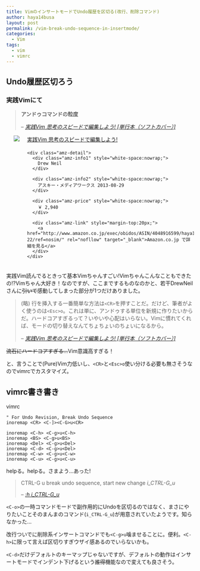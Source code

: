 ```yaml
---
title: VimのインサートモードでUndo履歴を区切る(改行、削除コマンド)
author: haya14busa
layout: post
permalink: /vim-break-undo-sequence-in-insertmode/
categories:
  - Vim
tags:
  - vim
  - vimrc
---
```

## Undo履歴区切ろう

### 実践Vimにて

> **アンドゥコマンドの粒度**
> 
> &#8211; <cite><a href="http://www.amazon.co.jp/%E5%AE%9F%E8%B7%B5Vim-%E6%80%9D%E8%80%83%E3%81%AE%E3%82%B9%E3%83%94%E3%83%BC%E3%83%89%E3%81%A7%E7%B7%A8%E9%9B%86%E3%81%97%E3%82%88%E3%81%86-Drew-Neil/dp/4048916599?tag=haya14busa-22">実践Vim 思考のスピードで編集しよう! [単行本（ソフトカバー）]</a></cite>

<div class="amz-container" style="overflow:hidden;margin-bottom:20px;">
  <div class="amz-left" style="float:left; margin:0 20px 0;">
    <a href="http://www.amazon.co.jp/exec/obidos/ASIN/4048916599/haya14busa-22/ref=nosim/" rel="nofollow" target="_blank"><img src="http://ecx.images-amazon.com/images/I/51xLKL7w92L._SL160_.jpg" class="amz-img" /></a>
  </div>
  
  <div class="amz-right" style="overflow:hidden;">
    <div class="amz-title" style="margin-bottom:20px;">
      <a href="http://www.amazon.co.jp/exec/obidos/ASIN/4048916599/haya14busa-22/ref=nosim/" rel="nofollow" target="_blank">実践Vim 思考のスピードで編集しよう!</a>
    </div>
    
    <div class="amz-detail">
      <div class="amz-info1" style="white-space:nowrap;">
        Drew Neil
      </div>
      
      <div class="amz-info2" style="white-space:nowrap;">
        アスキー・メディアワークス 2013-08-29
      </div>
      
      <div class="amz-price" style="white-space:nowrap;">
        ￥ 2,940
      </div>
      
      <div class="amz-link" style="margin-top:20px;">
        <a href="http://www.amazon.co.jp/exec/obidos/ASIN/4048916599/haya14busa-22/ref=nosim/" rel="nofllow" target="_blank">Amazon.co.jp で詳細を見る</a>
      </div>
    </div>
  </div>
</div>

実践Vim読んでるときって基本Vimちゃんすごい!Vimちゃんこんなこともできたの!?Vimちゃん大好き！なのですが、ここまでするものなのかと、若干DrewNeilさんに<s>引いて</s>感動してしまった部分が1つだけありました。

> (略) 行を挿入する一番簡単な方法は`<CR>`を押すことだ。だけど、筆者がよく使うのは`<Esc>o`。これは単に、アンドゥする単位を新規に作りたいからだ。ハードコアすぎるって？いやいや心配はいらない。Vimに慣れてくれば、モードの切り替えなんてちょちょいのちょいになるから。
> 
> &#8211; <cite><a href="http://www.amazon.co.jp/%E5%AE%9F%E8%B7%B5Vim-%E6%80%9D%E8%80%83%E3%81%AE%E3%82%B9%E3%83%94%E3%83%BC%E3%83%89%E3%81%A7%E7%B7%A8%E9%9B%86%E3%81%97%E3%82%88%E3%81%86-Drew-Neil/dp/4048916599?tag=haya14busa-22">実践Vim 思考のスピードで編集しよう! [単行本（ソフトカバー）]</a></cite>

<s>流石にハードコアすぎる&#8230;</s>Vim意識高すぎる！

と、言うことで(Pure)Vim力低いし、`<CR>`と`<Esc>o`使い分ける必要も無さそうなのでvimrcでカスタマイズ。

## vimrc書き書き

vimrc <noscript>
  <pre><code class="language-viml viml">" For Undo Revision, Break Undo Sequence
inoremap &lt;CR&gt; &lt;C-]&gt;&lt;C-G&gt;u&lt;CR&gt;

inoremap &lt;C-h&gt; &lt;C-g&gt;u&lt;C-h&gt;
inoremap &lt;BS&gt; &lt;C-g&gt;u&lt;BS&gt;
inoremap &lt;Del&gt; &lt;C-g&gt;u&lt;Del&gt;
inoremap &lt;C-d&gt; &lt;C-g&gt;u&lt;Del&gt;
inoremap &lt;C-w&gt; &lt;C-g&gt;u&lt;C-w&gt;
inoremap &lt;C-u&gt; &lt;C-g&gt;u&lt;C-u&gt;
</code></pre>
</noscript>

helpる。helpる。さまよう&#8230;あった!

> CTRL-G u break undo sequence, start new change *i\_CTRL-G\_u*
> 
> &#8211; <cite><a href="http://vimdoc.sourceforge.net/htmldoc/insert.html#i_CTRL-G_u">:h i_CTRL-G_u</a></cite>

`<C-o>`の一時コマンドモードで副作用的にUndoを区切るのではなく、まさにやりたいことそのまんまのコマンド(`i_CTRL-G_u`)が用意されていたようです。知らなかった&#8230;

改行ついでに削除系インサートコマンドでも`<C-g>u`噛ませることに。便利。`<C-h>`に限って言えば区切りすぎウザイ感あるのでいらないかも。

`<C-d>`だけデフォルトのキーマップじゃないですが、デフォルトの動作はインサートモードでインデント下げるという<s>誰得</s>機能なので変えても良さそう。
